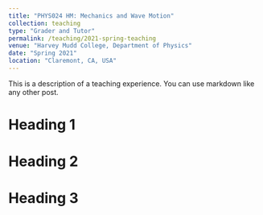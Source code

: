 ```yaml
---
title: "PHYS024 HM: Mechanics and Wave Motion"
collection: teaching
type: "Grader and Tutor"
permalink: /teaching/2021-spring-teaching
venue: "Harvey Mudd College, Department of Physics"
date: "Spring 2021"
location: "Claremont, CA, USA"
---
```


This is a description of a teaching experience. You can use markdown like any other post.

Heading 1
======

Heading 2
======

Heading 3
======
